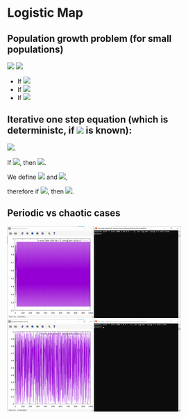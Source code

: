 # Logistic Map
## Population growth problem (for small populations)

<img src="https://render.githubusercontent.com/render/math?math=P_{n}=rP_{n-1}">
<img src="https://render.githubusercontent.com/render/math?math=P_n \sim e^{(r-1)n}">

<UL>
  <LI>If <img src="https://render.githubusercontent.com/render/math?math=r<1, \quad \text{then} \quad \lim P_n=0"></LI>
  <LI>If <img src="https://render.githubusercontent.com/render/math?math=r>1, \quad \text{then} \quad \lim P_n= +\infty"></LI>
  <LI>If <img src="https://render.githubusercontent.com/render/math?math=r=1, \quad \text{then} \quad \lim P_n=P_0"></LI>
</UL>

## Iterative one step equation (which is deterministc, if <img src="https://render.githubusercontent.com/render/math?math=P_{0}"> is known):

<img src="https://render.githubusercontent.com/render/math?math=P_{n}=P_{n-1}(r-bP_{n-1})">.

If <img src="https://render.githubusercontent.com/render/math?math=x_n=(\frac{b}{r}P_n)">, then <img src="https://render.githubusercontent.com/render/math?math=x_{n}=rx_{n-1}(1-x_{n-1})">.

We define <img src="https://render.githubusercontent.com/render/math?math=f(x)=rx(1-x)"> and <img src="https://render.githubusercontent.com/render/math?math=F(x,r)=rx(1-x)">,

therefore if <img src="https://render.githubusercontent.com/render/math?math=0\le x\le 1">, then <img src="https://render.githubusercontent.com/render/math?math=0 < r\le 4">.

## Periodic vs chaotic cases

<p>
  <img src="/GeneratedFiles/PeriodicCase.png" width="400"/>
  <img src="/GeneratedFiles/ChaoticCase.png" width="400"/>
</p>

